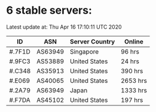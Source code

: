 # 6 stable servers:

Latest update at: Thu Apr 16 17:10:11 UTC 2020

| ID | ASN | Server Country | Online |
| -- | --- | -------------- | ------ |
| #.7F1D | AS63949 | Singapore | 96 hrs |
| #.9FC3 | AS53889 | United States | 24 hrs |
| #.C348 | AS35913 | United States | 390 hrs |
| #.E069 | AS40065 | United States | 2653 hrs |
| #.2A79 | AS63949 | Japan | 1333 hrs |
| #.F7DA | AS45102 | United States | 197 hrs |

